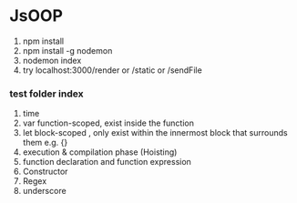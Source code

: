 # JsOOP

1. npm install
2. npm install -g nodemon
3. nodemon index
4. try localhost:3000/render or /static or /sendFile

### test folder index
1. time
2. var function-scoped, exist inside the function
3. let block-scoped , only exist within the innermost block that surrounds them e.g. {}
4. execution & compilation phase (Hoisting)
5. function declaration and function expression
6. Constructor
7. Regex
8. underscore